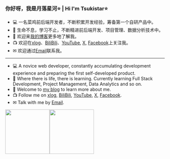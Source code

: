 ### 你好呀，我是月落星河⭐ | Hi I'm Tsukistar⭐

- 💻 一名菜鸡前后端开发者，不断积累开发经验，筹备第一个自研产品中。
- 🌱 生命不息，学习不止，不断精进前后端开发、项目管理、数据分析技术中。
- 🔗 欢迎来<a href="https://www.tsukistar.fun" target="_blank" rel="noopener">我的博客</a>更多地了解我。
- 📺 欢迎在<a href="https://tsukistar.xlog.app" target="_blank" rel="noopener">xlog</a>、<a href="https://space.bilibili.com/10478887" target="_blank" rel="noopener">BiliBili</a>、<a href="https://www.youtube.com/channel/UCPkuyPJuuFL7UWue-qtqzFQ" target="_blank" rel="noopener">YouTube</a>, <a href="https://twitter.com/TsukistarCN" target="_blank" rel="noopener">X</a>, <a href="https://www.facebook.com/tsukistarCN" target="_blank" rel="noopener">Facebook</a>上关注我。
- ✉ 欢迎通过<a href="mailto:tsukistar@tsukistar.fun">Email</a>联系我。
---
- 💻 A novice web developer, constantly accumulating development experience and preparing the first self-developed product.
- 🌱 Where there is life, there is learning. Currently learning Full Stack Development, Project Management, Data Analytics and so on.
- 🔗 Welcome to <a href="https://www.tsukistar.fun" target="_blank" rel="noopener">my blog</a> to learn more about me.
- 📺 Follow me on <a href="https://tsukistar.xlog.app" target="_blank" rel="noopener">xlog</a>, <a href="https://space.bilibili.com/10478887" target="_blank" rel="noopener">BiliBili</a>, <a href="https://www.youtube.com/channel/UCPkuyPJuuFL7UWue-qtqzFQ" target="_blank" rel="noopener">YouTube</a>, <a href="https://twitter.com/TsukistarCN" target="_blank" rel="noopener">X</a>, <a href="https://www.facebook.com/tsukistarCN" target="_blank" rel="noopener">Facebook</a>.
- ✉ Talk with me by <a href="mailto:tsukistar@tsukistar.fun">Email</a>.

<img align="" height="140px" src="https://github-readme-stats.vercel.app/api?username=Tsukistar&hide_title=true&hide_border=true&show_icons=true&line_height=21&bg_color=0,EC6C6C,FFD479,FFFC79,73FA79&theme=graywhite&locale=cn" /><img align="" height="140px" src="https://github-readme-stats.vercel.app/api/top-langs/?username=Tsukistar&hide_title=true&hide_border=true&layout=compact&bg_color=0,73FA79,73FDFF,D783FF&theme=graywhite&locale=cn" />
